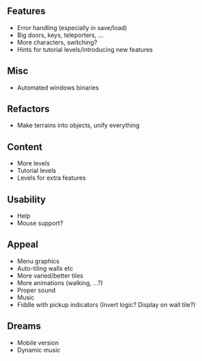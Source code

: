 Features
---

* Error handling (especially in save/load)
* Big doors, keys, teleporters, ...
* More characters, switching?
* Hints for tutorial levels/introducing new features

Misc
---

* Automated windows binaries

Refactors
---

* Make terrains into objects, unify everything

Content
---

* More levels
* Tutorial levels
* Levels for extra features

Usability
---

* Help
* Mouse support?

Appeal
---

* Menu graphics
* Auto-tiling walls etc
* More varied/better tiles
* More animations (walking, ...?)
* Proper sound
* Music
* Fiddle with pickup indicators (Invert logic? Display on wall tile?)

Dreams
---

* Mobile version
* Dynamic music
